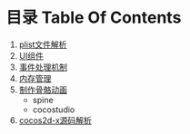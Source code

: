 # 目录 Table Of Contents

1. [plist文件解析](01.md)
2. [UI组件](02.md)
3. [事件处理机制](03.md)
3. [内存管理](03.md)
4. [制作骨骼动画](04.md)
	- spine
	- cocostudio
3. [cocos2d-x源码解析](03.md)